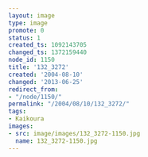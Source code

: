 ```yaml
---
layout: image
type: image
promote: 0
status: 1
created_ts: 1092143705
changed_ts: 1372159440
node_id: 1150
title: '132_3272'
created: '2004-08-10'
changed: '2013-06-25'
redirect_from:
- "/node/1150/"
permalink: "/2004/08/10/132_3272/"
tags:
- Kaikoura
images:
- src: image/images/132_3272-1150.jpg
  name: 132_3272-1150.jpg
---
```


